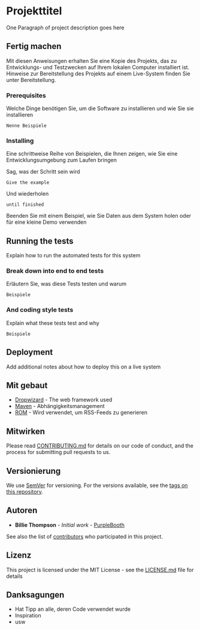 # Projekttitel

One Paragraph of project description goes here

## Fertig machen

Mit diesen Anweisungen erhalten Sie eine Kopie des Projekts, das zu Entwicklungs- und Testzwecken auf Ihrem lokalen Computer installiert ist. Hinweise zur Bereitstellung des Projekts auf einem Live-System finden Sie unter Bereitstellung.

### Prerequisites

Welche Dinge benötigen Sie, um die Software zu installieren und wie Sie sie installieren

```
Nenne Beispiele
```

### Installing

Eine schrittweise Reihe von Beispielen, die Ihnen zeigen, wie Sie eine Entwicklungsumgebung zum Laufen bringen

Sag, was der Schritt sein wird

```
Give the example
```

Und wiederholen

```
until finished
```

Beenden Sie mit einem Beispiel, wie Sie Daten aus dem System holen oder für eine kleine Demo verwenden

## Running the tests

Explain how to run the automated tests for this system

### Break down into end to end tests

Erläutern Sie, was diese Tests testen und warum

```
Beispiele
```

### And coding style tests

Explain what these tests test and why

```
Beispiele
```

## Deployment

Add additional notes about how to deploy this on a live system

## Mit gebaut

- [Dropwizard](http://www.dropwizard.io/1.0.2/docs/) - The web framework used
- [Maven](https://maven.apache.org/) - Abhängigkeitsmanagement
- [ROM](https://rometools.github.io/rome/) - Wird verwendet, um RSS-Feeds zu generieren

## Mitwirken

Please read [CONTRIBUTING.md](https://gist.github.com/PurpleBooth/b24679402957c63ec426) for details on our code of conduct, and the process for submitting pull requests to us.

## Versionierung

We use [SemVer](http://semver.org/) for versioning. For the versions available, see the [tags on this repository](https://github.com/your/project/tags).

## Autoren

- **Billie Thompson** - *Initial work* - [PurpleBooth](https://github.com/PurpleBooth)

See also the list of [contributors](https://github.com/your/project/contributors) who participated in this project.

## Lizenz

This project is licensed under the MIT License - see the [LICENSE.md](LICENSE.md) file for details

## Danksagungen

- Hat Tipp an alle, deren Code verwendet wurde
- Inspiration
- usw
